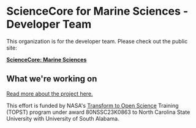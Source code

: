 # ScienceCore for Marine Sciences - Developer Team

This organization is for the developer team.  Please check out the public site:

**[ScienceCore: Marine Sciences](https://sciencecore-marine-sciences.github.io)**

## What we're working on
[Read more about the project here.](https://github.com/sciencecore-marine-sciences/.github/blob/main/README.md)

This effort is funded by NASA's [Transform to Open Science](https://nasa.github.io/Transform-to-Open-Science) Training (TOPST) program under award 80NSSC23K0863 to North Carolina State University with University of South Alabama.
